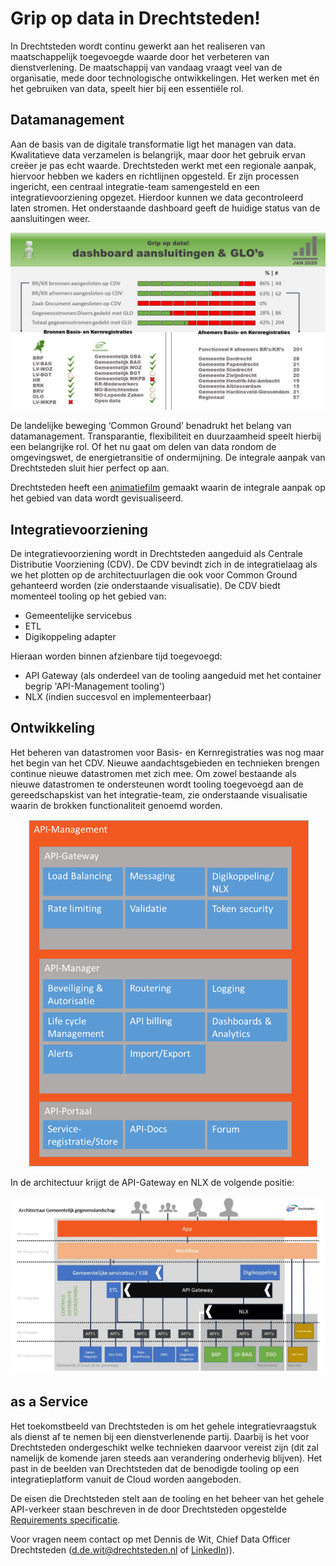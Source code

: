 # Grip op data in Drechtsteden!

In Drechtsteden wordt continu gewerkt aan het realiseren van maatschappelijk toegevoegde waarde door het verbeteren van dienstverlening. De maatschappij van vandaag vraagt veel van de organisatie, mede door technologische ontwikkelingen. Het werken met én het gebruiken van data, speelt hier bij een essentiële rol. 

## Datamanagement

Aan de basis van de digitale transformatie ligt het managen van data. Kwalitatieve data verzamelen is belangrijk, maar door het gebruik ervan creëer je pas echt waarde. Drechtsteden werkt met een regionale aanpak, hiervoor hebben we kaders en richtlijnen opgesteld. Er zijn processen ingericht, een centraal integratie-team samengesteld en een integratievoorziening opgezet. Hierdoor kunnen we data gecontroleerd laten stromen. Het onderstaande dashboard geeft de huidige status van de aansluitingen weer. 

![alt text](https://github.com/Drechtsteden/CentraleDistributieVoorziening/blob/master/Dashboard%20CDV%20aansluitingen%20-%20jan%202020.jpg "Dashboard januari 2020")

De landelijke beweging ‘Common Ground’ benadrukt het belang van datamanagement. Transparantie, flexibiliteit en duurzaamheid speelt hierbij een belangrijke rol. Of het nu gaat om delen van data rondom de omgevingswet, de energietransitie of ondermijning.  De integrale aanpak van Drechtsteden sluit hier perfect op aan.

Drechtsteden heeft een [animatiefilm](https://www.youtube.com/watch?v=kednu5b_8ew) gemaakt waarin de integrale aanpak op het gebied van data wordt gevisualiseerd. 

## Integratievoorziening 
De integratievoorziening wordt in Drechtsteden aangeduid als Centrale Distributie Voorziening (CDV). De CDV bevindt zich in de integratielaag als we het plotten op de architectuurlagen die ook voor Common Ground gehanteerd worden (zie onderstaande visualisatie). De CDV biedt momenteel tooling op het gebied van:
-	Gemeentelijke servicebus
-	ETL
-	Digikoppeling adapter

Hieraan worden binnen afzienbare tijd toegevoegd:
-	API Gateway (als onderdeel van de tooling aangeduid met het container begrip 'API-Management tooling')
-	NLX (indien succesvol en implementeerbaar) 

## Ontwikkeling
Het beheren van datastromen voor Basis- en Kernregistraties was nog maar het begin van het CDV. Nieuwe aandachtsgebieden en technieken brengen continue nieuwe datastromen met zich mee. Om zowel bestaande als nieuwe datastromen te ondersteunen wordt tooling toegevoegd aan de gereedschapskist van het integratie-team, zie onderstaande visualisatie waarin de brokken functionaliteit genoemd worden.

<p align="center">
  <img src="functionaliteit%20API-Management.png" width="450" alt="Functionaliteit API-Management">
</p>

In de architectuur krijgt de API-Gateway en NLX de volgende positie:

![alt text](https://github.com/Drechtsteden/CentraleDistributieVoorziening/blob/master/API-Management%20Drechtsteden.jpg
"Invulling Gemeentelijke Gegevenslandschap")

## as a Service 
Het toekomstbeeld van Drechtsteden is om het gehele integratievraagstuk als dienst af te nemen bij een dienstverlenende partij. Daarbij is het voor Drechtsteden ondergeschikt welke technieken daarvoor vereist zijn (dit zal namelijk de komende jaren steeds aan verandering onderhevig blijven). Het past in de beelden van Drechtsteden dat de benodigde tooling op een integratieplatform vanuit de Cloud worden aangeboden.

De eisen die Drechtsteden stelt aan de tooling en het beheer van het gehele API-verkeer staan beschreven in de door Drechtsteden opgestelde [Requirements specificatie](https://github.com/Drechtsteden/CentraleDistributieVoorziening/blob/master/Requirements%20specificatie%20API-Management.pdf).

Voor vragen neem contact op met Dennis de Wit, Chief Data Officer Drechtsteden (d.de.wit@drechtsteden.nl of [LinkedIn](https://www.linkedin.com/in/dennis-de-wit-57ba8a20/
"Dennis de Wit"))).

